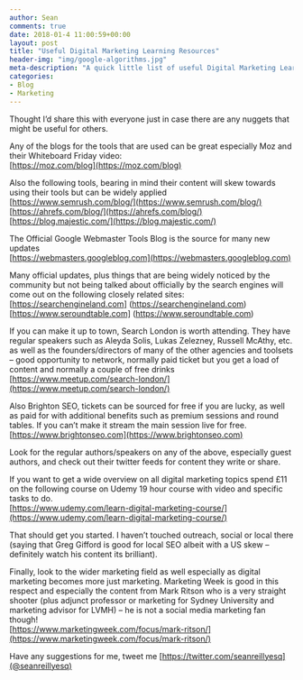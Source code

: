 ```yaml
---
author: Sean
comments: true
date: 2018-01-4 11:00:59+00:00
layout: post
title: "Useful Digital Marketing Learning Resources"
header-img: "img/google-algorithms.jpg"
meta-description: "A quick little list of useful Digital Marketing Learning Resources that I rate"
categories:
- Blog
- Marketing
---
```


Thought I’d share this with everyone just in case there are any nuggets that might be useful for others. 

Any of the blogs for the tools that are used can be great especially Moz and their Whiteboard Friday video:<br />
[https://moz.com/blog](https://moz.com/blog)

Also the following tools, bearing in mind their content will skew towards using their tools but can be widely applied<br />
[https://www.semrush.com/blog/](https://www.semrush.com/blog/)<br />
[https://ahrefs.com/blog/](https://ahrefs.com/blog/)<br />
[https://blog.majestic.com/](https://blog.majestic.com/)<br />

The Official Google Webmaster Tools Blog is the source for many new updates <br />
[https://webmasters.googleblog.com](https://webmasters.googleblog.com)

Many official updates, plus things that are being widely noticed by the community but not being talked about officially by the search engines  will come out on the following closely related sites:<br />
[https://searchengineland.com] (https://searchengineland.com)<br />
[https://www.seroundtable.com] (https://www.seroundtable.com)

If you can make it up to town, Search London is worth attending. They have regular speakers such as Aleyda Solis, Lukas Zelezney, Russell McAthy, etc. as well as the founders/directors of many of the other agencies and toolsets – good opportunity to network, normally paid ticket but you get a load of content and normally a couple of free drinks<br />
[https://www.meetup.com/search-london/](https://www.meetup.com/search-london/)<br />

Also Brighton SEO, tickets can be sourced for free if you are lucky, as well as paid for with additional benefits such as premium sessions and round tables.
If you can’t make it stream the main session live for free.<br />
[https://www.brightonseo.com](https://www.brightonseo.com)

Look for the regular authors/speakers on any of the above, especially guest authors, and check out their twitter feeds for content they write or share.

If you want to get a wide overview on all digital marketing topics spend £11 on the following course on Udemy 19 hour course with video and specific tasks to do.<br />
[https://www.udemy.com/learn-digital-marketing-course/](https://www.udemy.com/learn-digital-marketing-course/)

That should get you started. I haven’t touched outreach, social or local there (saying that Greg Gifford is good for local SEO albeit with a US skew – definitely watch his content its brilliant).

Finally, look to the wider marketing field as well especially as digital marketing becomes more just marketing. Marketing Week is good in this respect and especially the content from Mark Ritson who is a very straight shooter (plus adjunct professor or marketing for Sydney University and marketing advisor for LVMH) – he is not a social media marketing fan though! <br />
[https://www.marketingweek.com/focus/mark-ritson/](https://www.marketingweek.com/focus/mark-ritson/)

Have any suggestions for me, tweet me [https://twitter.com/seanreillyesq](@seanreillyesq)
